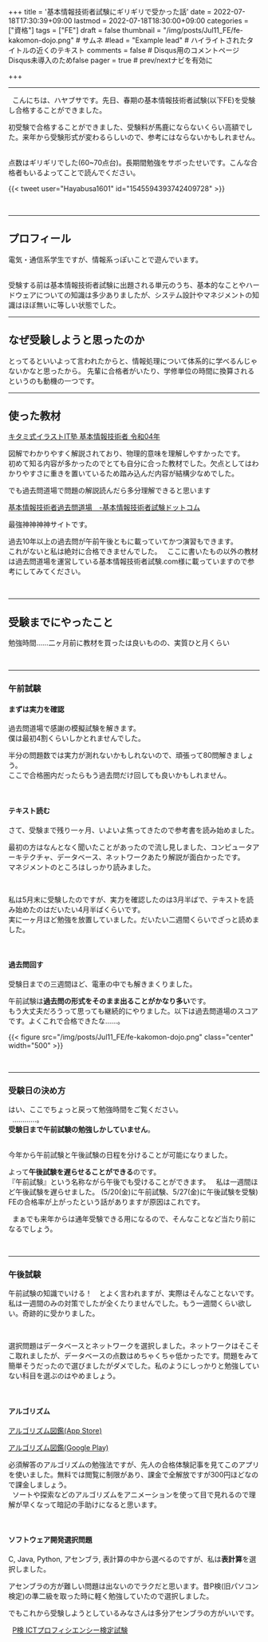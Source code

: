 +++
title = '基本情報技術者試験にギリギリで受かった話'
date = 2022-07-18T17:30:39+09:00
lastmod = 2022-07-18T18:30:00+09:00
categories = ["資格"]
tags = ["FE"]
draft = false
thumbnail = "/img/posts/Jul11_FE/fe-kakomon-dojo.png" # サムネ
#lead = "Example lead" # ハイライトされたタイトルの近くのテキスト
comments = false # Disqus用のコメントページ　Disqus未導入のためfalse
pager = true # prev/nextナビを有効に

+++

---
&nbsp;
こんにちは、ハヤブサです。先日、春期の基本情報技術者試験(以下FE)を受験し合格することができました。
&nbsp;

  
初受験で合格することができました、受験料が馬鹿にならないくらい高額でした。来年から受験形式が変わるらしいので、参考にはならないかもしれません。
&nbsp;

  
点数はギリギリでした(60~70点台)。長期間勉強をサボったせいです。こんな合格者もいるよってことで読んでください。
&nbsp;

 {{< tweet user="Hayabusa1601" id="1545594393742409728" >}}

&nbsp;

---
## プロフィール
電気・通信系学生ですが、情報系っぽいことで遊んでいます。  
&nbsp;

受験する前は基本情報技術者試験に出題される単元のうち、基本的なことやハードウェアについての知識は多少ありましたが、システム設計やマネジメントの知識はほぼ無いに等しい状態でした。
&nbsp;

---
## なぜ受験しようと思ったのか
とってるといいよって言われたからと、情報処理について体系的に学べるんじゃないかなと思ったから。
先輩に合格者がいたり、学修単位の時間に換算されるというのも動機の一つです。
&nbsp;

---
## 使った教材

[キタミ式イラストIT塾 基本情報技術者 令和04年](https://www.amazon.co.jp/dp/4297124513/)
  
図解でわかりやすく解説されており、物理的意味を理解しやすかったです。  
初めて知る内容が多かったのでとても自分に合った教材でした。欠点としてはわかりやすさに重きを置いているため踏み込んだ内容が結構少なめでした。
  
でも過去問道場で問題の解説読んだら多分理解できると思います
&nbsp;

  
[基本情報技術者過去問道場　-基本情報技術者試験ドットコム](https://www.fe-siken.com "過去問を解きに行く")
  
最強神神神神サイトです。 
  
過去10年以上の過去問が午前午後ともに載っていてかつ演習もできます。  
これがないと私は絶対に合格できませんでした。
&nbsp;
ここに書いたもの以外の教材は過去問道場を運営している基本情報技術者試験.com様に載っていますので参考にしてみてください。
  

&nbsp;

---
## 受験までにやったこと
勉強時間……二ヶ月前に教材を買ったは良いものの、実質ひと月くらい
  
&nbsp;

---

### 午前試験
#### まずは実力を確認
過去問道場で感謝の模擬試験を解きます。  
僕は最初4割くらいしかとれませんでした。  
  
半分の問題数では実力が測れないかもしれないので、頑張って80問解きましょう。  
ここで合格圏内だったらもう過去問だけ回しても良いかもしれません。
  
&nbsp;
  
#### テキスト読む
さて、受験まで残り一ヶ月、いよいよ焦ってきたので参考書を読み始めました。    
  
最初の方はなんとなく聞いたことがあったので流し見しました、コンピュータアーキテクチャ、データベース、ネットワークあたり解説が面白かったです。   
マネジメントのところはしっかり読みました。  
  
&nbsp;
  
私は5月末に受験したのですが、実力を確認したのは3月半ばで、テキストを読み始めたのはだいたい4月半ばくらいです。  
実に一ヶ月ほど勉強を放置していました。だいたい二週間くらいでざっと読めました。
  
&nbsp;
&nbsp;
#### 過去問回す
受験日までの三週間ほど、電車の中でも解きまくりました。  

午前試験は**過去問の形式をそのまま出ることがかなり多い**です。  
もう大丈夫だろうって思っても継続的にやりました。以下は過去問道場のスコアです。よくこれで合格できたな……。 
  
{{< figure src="/img/posts/Jul11_FE/fe-kakomon-dojo.png" class="center" width="500" >}}
  
&nbsp;
&nbsp;

---
### 受験日の決め方
はい、ここでちょっと戻って勉強時間をご覧ください。  
&nbsp;
…………。  
**受験日まで午前試験の勉強しかしていません**。  
&nbsp;

  
今年から午前試験と午後試験の日程を分けることが可能になりました。  
  
  
よって**午後試験を遅らせることができる**のです。  
『午前試験』という名称ながら午後でも受けることができます。
&nbsp;
私は一週間ほど午後試験を遅らせました。  (5/20(金)に午前試験、5/27(金)に午後試験を受験)
FEの合格率が上がったという話がありますが原因はこれです。
  
&nbsp;
まぁでも来年からは通年受験できる用になるので、そんなことなど当たり前になるでしょう。
    
&nbsp;

---
### 午後試験
午前試験の知識でいける！　とよく言われますが、実際はそんなことないです。私は一週間のみの対策でしたが全くたりませんでした。もう一週間くらい欲しい。奇跡的に受かりました。

&nbsp;

選択問題はデータベースとネットワークを選択しました。ネットワークはそこそこ取れましたが、データベースの点数はめちゃくちゃ低かったです。問題をみて簡単そうだったので選びましたがダメでした。私のようにしっかりと勉強していない科目を選ぶのはやめましょう。

&nbsp;

#### アルゴリズム

[アルゴリズム図鑑(App Store)](https://apps.apple.com/jp/app/%E3%82%A2%E3%83%AB%E3%82%B4%E3%83%AA%E3%82%BA%E3%83%A0%E5%9B%B3%E9%91%91/id1047532631)
&nbsp;
  
[アルゴリズム図鑑(Google Play)](https://play.google.com/store/apps/details?id=wiki.algorithm.algorithms&hl=ja&gl=US)
&nbsp;

必須解答のアルゴリズムの勉強法ですが、先人の合格体験記事を見てこのアプリを使いました。無料では閲覧に制限があり、課金で全解放ですが300円ほどなので課金しましょう。  
&nbsp;
ソートや探索などのアルゴリズムをアニメーションを使って目で見れるので理解が早くなって暗記の手助けになると思います。  
  
&nbsp;

#### ソフトウェア開発選択問題
C, Java, Python, アセンブラ, 表計算の中から選べるのですが、私は**表計算**を選択しました。  
  
アセンブラの方が難しい問題は出ないのでラクだと思います。昔P検(旧パソコン検定)の準二級を取った時に軽く勉強していたので選択しました。  
  
でもこれから受験しようとしているみなさんは多分アセンブラの方がいいです。  
  
&nbsp;
[P検 ICTプロフィシエンシー検定試験](https://www.pken.com/tool/typing.html)
  
&nbsp;

